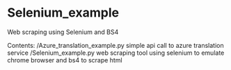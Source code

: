 # Selenium_example
Web scraping using Selenium and BS4

Contents:
/Azure_translation_example.py simple api call to azure translation service
/Selenium_example.py web scraping tool using selenium to emulate chrome browser and bs4 to scrape html
